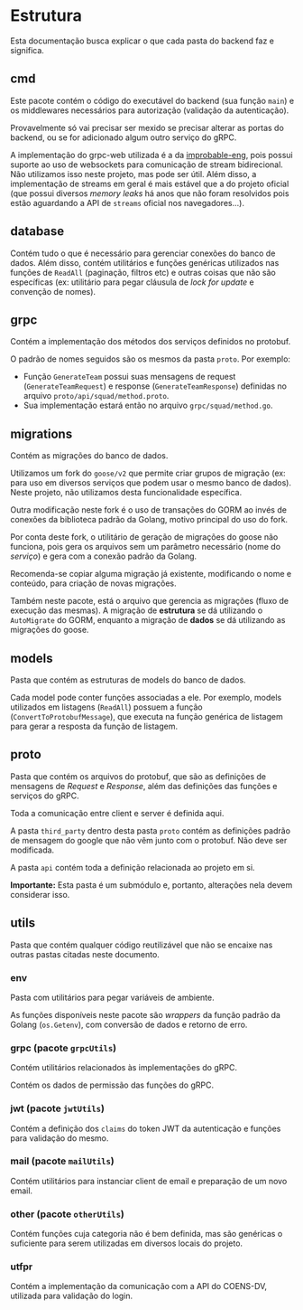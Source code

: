 # Estrutura

Esta documentação busca explicar o que cada pasta do backend faz e significa.

## cmd

Este pacote contém o código do executável do backend (sua função `main`) e os middlewares necessários para autorização (validação da autenticação).

Provavelmente só vai precisar ser mexido se precisar alterar as portas do backend, ou se for adicionado algum outro serviço do gRPC.

A implementação do grpc-web utilizada é a da [improbable-eng](https://github.com/improbable-eng/grpc-web), pois possui suporte ao uso de websockets para comunicação de stream bidirecional. Não utilizamos isso neste projeto, mas pode ser útil. Além disso, a implementação de streams em geral é mais estável que a do projeto oficial (que possui diversos _memory leaks_ há anos que não foram resolvidos pois estão aguardando a API de `streams` oficial nos navegadores...).

## database

Contém tudo o que é necessário para gerenciar conexões do banco de dados. Além disso, contém utilitários e funções genéricas utilizados nas funções de `ReadAll` (paginação, filtros etc) e outras coisas que não são específicas (ex: utilitário para pegar cláusula de _lock for update_ e convenção de nomes).

## grpc

Contém a implementação dos métodos dos serviços definidos no protobuf.

O padrão de nomes seguidos são os mesmos da pasta `proto`. Por exemplo:

- Função `GenerateTeam` possui suas mensagens de request (`GenerateTeamRequest`) e response (`GenerateTeamResponse`) definidas no arquivo `proto/api/squad/method.proto`.
- Sua implementação estará então no arquivo `grpc/squad/method.go`.

## migrations

Contém as migrações do banco de dados.

Utilizamos um fork do `goose/v2` que permite criar grupos de migração (ex: para uso em diversos serviços que podem usar o mesmo banco de dados).
Neste projeto, não utilizamos desta funcionalidade específica.

Outra modificação neste fork é o uso de transações do GORM ao invés de conexões da biblioteca padrão da Golang, motivo principal do uso do fork.

Por conta deste fork, o utilitário de geração de migrações do goose não funciona, pois gera os arquivos sem um parâmetro necessário (nome do _serviço_) e gera com a conexão padrão da Golang.

Recomenda-se copiar alguma migração já existente, modificando o nome e conteúdo, para criação de novas migrações.

Também neste pacote, está o arquivo que gerencia as migrações (fluxo de execução das mesmas). A migração de **estrutura** se dá utilizando o `AutoMigrate` do GORM, enquanto a migração de **dados** se dá utilizando as migrações do goose.

## models

Pasta que contém as estruturas de models do banco de dados.

Cada model pode conter funções associadas a ele. Por exemplo, models utilizados em listagens (`ReadAll`) possuem a função (`ConvertToProtobufMessage`), que executa na função genérica de listagem para gerar a resposta da função de listagem.

## proto

Pasta que contém os arquivos do protobuf, que são as definições de mensagens de _Request_ e _Response_, além das definições das funções e serviços do gRPC.

Toda a comunicação entre client e server é definida aqui.

A pasta `third_party` dentro desta pasta `proto` contém as definições padrão de mensagem do google que não vêm junto com o protobuf. Não deve ser modificada.

A pasta `api` contém toda a definição relacionada ao projeto em si.

**Importante:** Esta pasta é um submódulo e, portanto, alterações nela devem considerar isso.

## utils

Pasta que contém qualquer código reutilizável que não se encaixe nas outras pastas citadas neste documento.

### env

Pasta com utilitários para pegar variáveis de ambiente.

As funções disponíveis neste pacote são _wrappers_ da função padrão da Golang (`os.Getenv`), com conversão de dados e retorno de erro.

### grpc (pacote `grpcUtils`)

Contém utilitários relacionados às implementações do gRPC.

Contém os dados de permissão das funções do gRPC.

### jwt (pacote `jwtUtils`)

Contém a definição dos `claims` do token JWT da autenticação e funções para validação do mesmo.

### mail (pacote `mailUtils`)

Contém utilitários para instanciar client de email e preparação de um novo email.

### other (pacote `otherUtils`)

Contém funções cuja categoria não é bem definida, mas são genéricas o suficiente para serem utilizadas em diversos locais do projeto.

### utfpr

Contém a implementação da comunicação com a API do COENS-DV, utilizada para validação do login.

